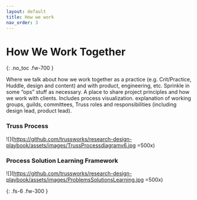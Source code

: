 ```yaml
---
layout: default
title: How we work
nav_order: 3
---
```


# How We Work Together
{: .no_toc .fw-700 }

Where we talk about how we work together as a practice (e.g. Crit/Practice, Huddle, design and content) and with product, engineering, etc. Sprinkle in some “ops” stuff as necessary. A place to share project principles and how we work with clients. Includes process visualization. explanation of working groups, guilds, committees, Truss roles and responsibilities (including design lead, product lead).

### Truss Process

![](https://github.com/trussworks/research-design-playbook/assets/images/TrussProcessdiagramv6.jpg =500x)

### Process Solution Learning Framework

![](https://github.com/trussworks/research-design-playbook/assets/images/ProblemsSolutionsLearning.jpg =500x)

{: .fs-6 .fw-300 }
